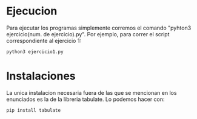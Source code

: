 # Ejecucion

Para ejecutar los programas simplemente corremos el comando "pyhton3 ejercicio(num. de ejercicio).py".
Por ejemplo, para correr el script correspondiente al ejercicio 1:
```bash
python3 ejercicio1.py
```

# Instalaciones

La unica instalacion necesaria fuera de las que se mencionan en los enunciados es la de la libreria tabulate.
Lo podemos hacer con:

```bash
pip install tabulate
```
